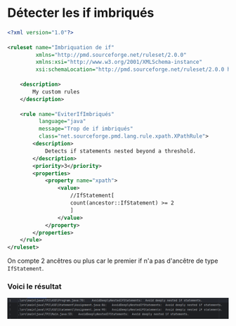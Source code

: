 # Détecter les if imbriqués
````xml
<?xml version="1.0"?>

<ruleset name="Imbriquation de if"
         xmlns="http://pmd.sourceforge.net/ruleset/2.0.0"
         xmlns:xsi="http://www.w3.org/2001/XMLSchema-instance"
         xsi:schemaLocation="http://pmd.sourceforge.net/ruleset/2.0.0 https://pmd.sourceforge.io/ruleset_2_0_0.xsd">

    <description>
        My custom rules
    </description>

    <rule name="EviterIfImbriqués"
          language="java"
          message="Trop de if imbriqués"
          class="net.sourceforge.pmd.lang.rule.xpath.XPathRule">
        <description>
            Detects if statements nested beyond a threshold.
        </description>
        <priority>3</priority>
        <properties>
            <property name="xpath">
                <value>
                    //IfStatement[
                    count(ancestor::IfStatement) >= 2
                    ]
                </value>
            </property>
        </properties>
    </rule>
</ruleset>
````
On compte 2 ancêtres ou plus car le premier if n'a pas d'ancêtre de type `IfStatement`.

### Voici le résultat
![img.png](images%2Fimg.png)